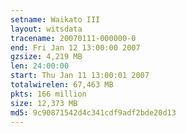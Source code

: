 ```yaml
---
setname: Waikato III
layout: witsdata
tracename: 20070111-000000-0
end: Fri Jan 12 13:00:00 2007
gzsize: 4,219 MB
len: 24:00:00
start: Thu Jan 11 13:00:01 2007
totalwirelen: 67,463 MB
pkts: 166 million
size: 12,373 MB
md5: 9c90871542d4c341cdf9adf2bde20d13
---
```

